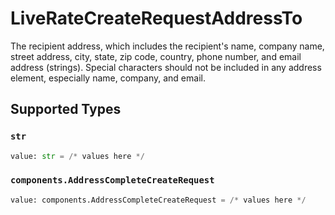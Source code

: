 # LiveRateCreateRequestAddressTo

The recipient address, which includes the recipient's name, company name, street address, city, state, zip code, 
country, phone number, and email address (strings). Special characters should not be included in 
any address element, especially name, company, and email.


## Supported Types

### `str`

```python
value: str = /* values here */
```

### `components.AddressCompleteCreateRequest`

```python
value: components.AddressCompleteCreateRequest = /* values here */
```


